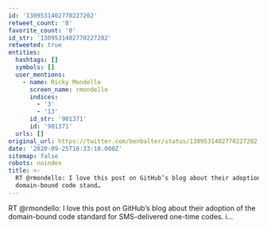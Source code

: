 ```yaml
---
id: '1309531402770227202'
retweet_count: '0'
favorite_count: '0'
id_str: '1309531402770227202'
retweeted: true
entities:
  hashtags: []
  symbols: []
  user_mentions:
    - name: Ricky Mondello
      screen_name: rmondello
      indices:
        - '3'
        - '13'
      id_str: '901371'
      id: '901371'
  urls: []
original_url: https://twitter.com/benbalter/status/1309531402770227202
date: '2020-09-25T16:33:10.000Z'
sitemap: false
robots: noindex
title: >-
  RT @rmondello: I love this post on GitHub’s blog about their adoption of the
  domain-bound code stand…
---
```


RT @rmondello: I love this post on GitHub’s blog about their adoption of the domain-bound code standard for SMS-delivered one-time codes. i…
